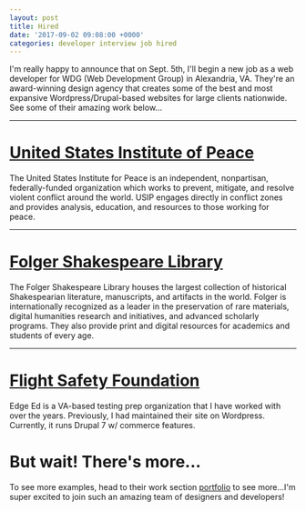 ```yaml
---
layout: post
title: Hired
date: '2017-09-02 09:08:00 +0000'
categories: developer interview job hired
---
```


I'm really happy to announce that on Sept. 5th, I'll begin a new job as a web developer for WDG (Web Development Group) in Alexandria, VA. They're an award-winning design agency that creates some of the best and most expansive Wordpress/Drupal-based websites for large clients nationwide. See some of their amazing work below...

---


# [United States Institute of Peace][usip-site]
The United States Institute for Peace is an independent, nonpartisan, federally-funded organization which works to prevent, mitigate, and resolve violent conflict around the world. USIP engages directly in conflict zones and provides analysis, education, and resources to those working for peace.


---


# [Folger Shakespeare Library][fsl-site]
The Folger Shakespeare Library houses the largest collection of historical Shakespearian literature, manuscripts, and artifacts in the world. Folger is internationally recognized as a leader in the preservation of rare materials, digital humanities research and initiatives, and advanced scholarly programs. They also provide print and digital resources for academics and students of every age.


---


# [Flight Safety Foundation][fsf-site]
Edge Ed is a VA-based testing prep organization that I have worked with over the years. Previously, I had maintained their site on Wordpress. Currently, it runs Drupal 7 w/ commerce features.


# But wait! There's more...
To see more examples, head to their work section [portfolio][wdg-portfolio] to see more...I'm super excited to join such an amazing team of designers and developers!

[fsf-site]: https://www.webdevelopmentgroup.com/work/flight-safety-foundation/
[usip-site]: https://www.webdevelopmentgroup.com/work/united-states-institute-of-peace/
[fsl-site]: https://www.webdevelopmentgroup.com/work/folger-shakespeare-library/
[wdg-portfolio]: https://www.webdevelopmentgroup.com/work/
